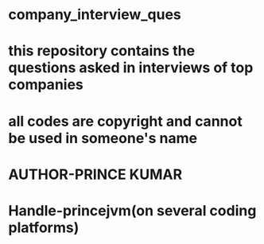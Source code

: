 # company_interview_ques
# this repository contains the questions asked in interviews of top companies
# all codes are copyright and cannot be used in someone's name
# AUTHOR-PRINCE KUMAR
# Handle-princejvm(on several coding platforms)
